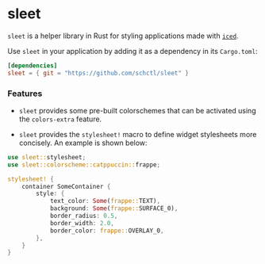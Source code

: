 # sleet

`sleet` is a helper library in Rust for styling applications made with [`iced`].

Use `sleet` in your application by adding it as a dependency in its `Cargo.toml`:

```toml
[dependencies]
sleet = { git = "https://github.com/schctl/sleet" }
```

### Features

- `sleet` provides some pre-built colorschemes that can be activated using the `colors-extra` feature.

- `sleet` provides the `stylesheet!` macro to define widget stylesheets more concisely. An example is
shown below:

```rust
use sleet::stylesheet;
use sleet::colorscheme::catppuccin::frappe;

stylesheet! {
    container SomeContainer {
        style: {
            text_color: Some(frappe::TEXT),
            background: Some(frappe::SURFACE_0),
            border_radius: 0.5,
            border_width: 2.0,
            border_color: frappe::OVERLAY_0,
        },
    }
}
```

[`iced`]: https://github.com/iced-rs/iced/
